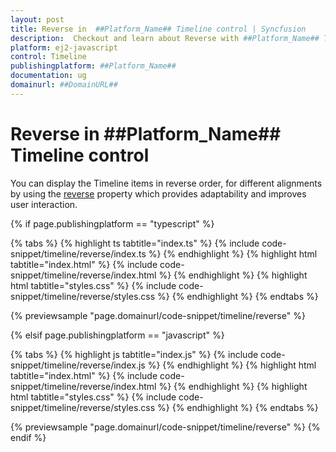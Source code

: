 ```yaml
---
layout: post
title: Reverse in  ##Platform_Name## Timeline control | Syncfusion
description:  Checkout and learn about Reverse with ##Platform_Name## Timeline control of Syncfusion Essential JS 2 and more.
platform: ej2-javascript
control: Timeline
publishingplatform: ##Platform_Name##
documentation: ug
domainurl: ##DomainURL##
---
```


# Reverse in ##Platform_Name## Timeline control

You can display the Timeline items in reverse order, for different alignments by using the [reverse](../api/timeline/#reverse) property which provides adaptability and improves user interaction.

{% if page.publishingplatform == "typescript" %}

{% tabs %}
{% highlight ts tabtitle="index.ts" %}
{% include code-snippet/timeline/reverse/index.ts %}
{% endhighlight %}
{% highlight html tabtitle="index.html" %}
{% include code-snippet/timeline/reverse/index.html %}
{% endhighlight %}
{% highlight html tabtitle="styles.css" %}
{% include code-snippet/timeline/reverse/styles.css %}
{% endhighlight %}
{% endtabs %}

{% previewsample "page.domainurl/code-snippet/timeline/reverse" %}

{% elsif page.publishingplatform == "javascript" %}

{% tabs %}
{% highlight js tabtitle="index.js" %}
{% include code-snippet/timeline/reverse/index.js %}
{% endhighlight %}
{% highlight html tabtitle="index.html" %}
{% include code-snippet/timeline/reverse/index.html %}
{% endhighlight %}
{% highlight html tabtitle="styles.css" %}
{% include code-snippet/timeline/reverse/styles.css %}
{% endhighlight %}
{% endtabs %}

{% previewsample "page.domainurl/code-snippet/timeline/reverse" %}
{% endif %}
